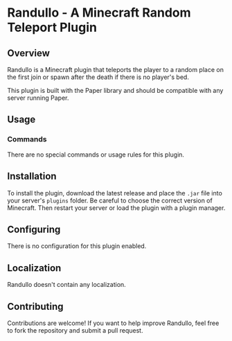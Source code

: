 # Randullo - A Minecraft Random Teleport Plugin

## Overview

Randullo is a Minecraft plugin that teleports the player to a random place on the first join or spawn after the death if there is no player's bed.

This plugin is built with the Paper library and should be compatible with any server running Paper.

## Usage

### Commands

There are no special commands or usage rules for this plugin.

## Installation

To install the plugin, download the latest release and place the `.jar` file into your server's `plugins` folder. Be careful to choose the correct version of Minecraft. Then restart your server or load the plugin with a plugin manager.

## Configuring

There is no configuration for this plugin enabled.

## Localization

Randullo doesn't contain any localization.

## Contributing

Contributions are welcome! If you want to help improve Randullo, feel free to fork the repository and submit a pull request.
